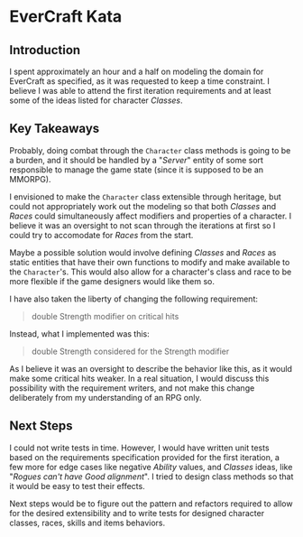 # EverCraft Kata

## Introduction
I spent approximately an hour and a half on modeling the domain for EverCraft as specified, as it was requested to keep a time constraint. I believe I was able to attend the first iteration requirements and at least some of the ideas listed for character *Classes*.

## Key Takeaways
Probably, doing combat through the `Character` class methods is going to be a burden, and it should be handled by a "*Server*" entity of some sort responsible to manage the game state (since it is supposed to be an MMORPG).

I envisioned to make the `Character` class extensible through heritage, but could not appropriately work out the modeling so that both *Classes* and *Races* could simultaneously affect modifiers and properties of a character. I believe it was an oversight to not scan through the iterations at first so I could try to accomodate for *Races* from the start.

Maybe a possible solution would involve defining *Classes* and *Races* as static entities that have their own functions to modify and make available to the `Character`'s. This would also allow for a character's class and race to be more flexible if the game designers would like them so.

I have also taken the liberty of changing the following requirement:
> double Strength modifier on critical hits

Instead, what I implemented was this:

> double Strength considered for the Strength modifier

As I believe it was an oversight to describe the behavior like this, as it would make some critical hits weaker. In a real situation, I would discuss this possibility with the requirement writers, and not make this change deliberately from my understanding of an RPG only.

## Next Steps
I could not write tests in time. However, I would have written unit tests based on the requirements specification provided for the first iteration, a few more for edge cases like negative *Ability* values, and *Classes* ideas, like "*Rogues can't have Good alignment*". I tried to design class methods so that it would be easy to test their effects.

Next steps would be to figure out the pattern and refactors required to allow for the desired extensibility and to write tests for designed character classes, races, skills and items behaviors.
